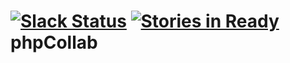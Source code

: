 [![Slack Status](http://slack.phpcollab.com/badge.svg)](http://slack.phpcollab.com)
[![Stories in Ready](https://badge.waffle.io/phpcollab/v2.x.png?label=ready&title=Ready)](https://waffle.io/phpcollab/phpcollab)
phpCollab
===


